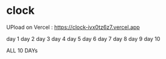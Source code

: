 # clock

UPload on Vercel : https://clock-ivx0tz6z7.vercel.app

day 1
day 2
day 3
day 4
day 5
day 6
day 7
day 8
day 9
day 10

ALL 10 DAYs 
